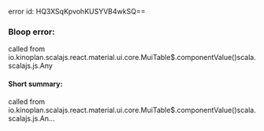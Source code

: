error id: HQ3XSqKpvohKUSYVB4wkSQ==
### Bloop error:

called from io.kinoplan.scalajs.react.material.ui.core.MuiTable$.componentValue()scala.scalajs.js.Any
#### Short summary: 

called from io.kinoplan.scalajs.react.material.ui.core.MuiTable$.componentValue()scala.scalajs.js.An...